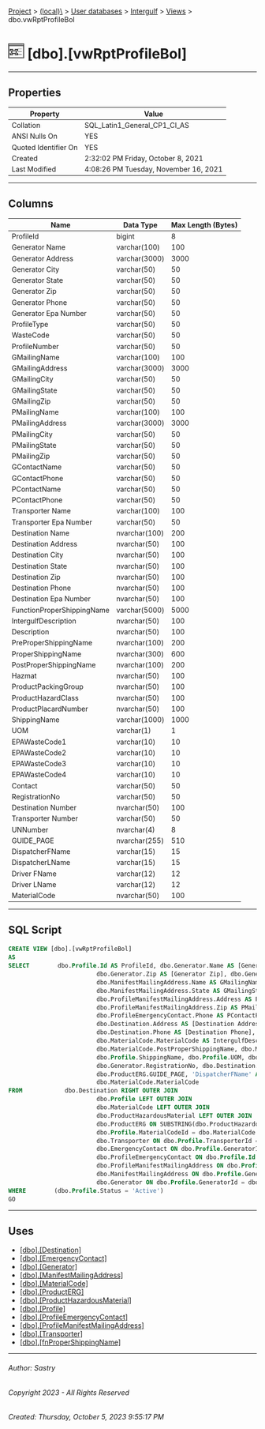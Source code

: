 #### 

[Project](../../../../index.md) > [(local)\\](../../../index.md) > [User databases](../../index.md) > [Intergulf](../index.md) > [Views](Views.md) > dbo.vwRptProfileBol

# ![Views](../../../../Images/View32.png) [dbo].[vwRptProfileBol]

---

## <a name="#properties"></a>Properties

| Property | Value |
|---|---|
| Collation | SQL_Latin1_General_CP1_CI_AS |
| ANSI Nulls On | YES |
| Quoted Identifier On | YES |
| Created | 2:32:02 PM Friday, October 8, 2021 |
| Last Modified | 4:08:26 PM Tuesday, November 16, 2021 |


---

## <a name="#columns"></a>Columns

| Name | Data Type | Max Length (Bytes) |
|---|---|---|
| ProfileId | bigint | 8 |
| Generator Name | varchar(100) | 100 |
| Generator Address | varchar(3000) | 3000 |
| Generator City | varchar(50) | 50 |
| Generator State | varchar(50) | 50 |
| Generator Zip | varchar(50) | 50 |
| Generator Phone | varchar(50) | 50 |
| Generator Epa Number | varchar(50) | 50 |
| ProfileType | varchar(50) | 50 |
| WasteCode | varchar(50) | 50 |
| ProfileNumber | varchar(50) | 50 |
| GMailingName | varchar(100) | 100 |
| GMailingAddress | varchar(3000) | 3000 |
| GMailingCity | varchar(50) | 50 |
| GMailingState | varchar(50) | 50 |
| GMailingZip | varchar(50) | 50 |
| PMailingName | varchar(100) | 100 |
| PMailingAddress | varchar(3000) | 3000 |
| PMailingCity | varchar(50) | 50 |
| PMailingState | varchar(50) | 50 |
| PMailingZip | varchar(50) | 50 |
| GContactName | varchar(50) | 50 |
| GContactPhone | varchar(50) | 50 |
| PContactName | varchar(50) | 50 |
| PContactPhone | varchar(50) | 50 |
| Transporter Name | varchar(100) | 100 |
| Transporter Epa Number | varchar(50) | 50 |
| Destination Name | nvarchar(100) | 200 |
| Destination Address | nvarchar(50) | 100 |
| Destination City | nvarchar(50) | 100 |
| Destination State | nvarchar(50) | 100 |
| Destination Zip | nvarchar(50) | 100 |
| Destination Phone | nvarchar(50) | 100 |
| Destination Epa Number | nvarchar(50) | 100 |
| FunctionProperShippingName | varchar(5000) | 5000 |
| IntergulfDescription | nvarchar(50) | 100 |
| Description | nvarchar(50) | 100 |
| PreProperShippingName | nvarchar(100) | 200 |
| ProperShippingName | nvarchar(300) | 600 |
| PostProperShippingName | nvarchar(100) | 200 |
| Hazmat | nvarchar(50) | 100 |
| ProductPackingGroup | nvarchar(50) | 100 |
| ProductHazardClass | nvarchar(50) | 100 |
| ProductPlacardNumber | nvarchar(50) | 100 |
| ShippingName | varchar(1000) | 1000 |
| UOM | varchar(1) | 1 |
| EPAWasteCode1 | varchar(10) | 10 |
| EPAWasteCode2 | varchar(10) | 10 |
| EPAWasteCode3 | varchar(10) | 10 |
| EPAWasteCode4 | varchar(10) | 10 |
| Contact | varchar(50) | 50 |
| RegistrationNo | varchar(50) | 50 |
| Destination Number | nvarchar(50) | 100 |
| Transporter Number | varchar(50) | 50 |
| UNNumber | nvarchar(4) | 8 |
| GUIDE_PAGE | nvarchar(255) | 510 |
| DispatcherFName | varchar(15) | 15 |
| DispatcherLName | varchar(15) | 15 |
| Driver FName | varchar(12) | 12 |
| Driver LName | varchar(12) | 12 |
| MaterialCode | nvarchar(50) | 100 |


---

## <a name="#sqlscript"></a>SQL Script

```sql
CREATE VIEW [dbo].[vwRptProfileBol]
AS
SELECT        dbo.Profile.Id AS ProfileId, dbo.Generator.Name AS [Generator Name], dbo.Generator.Address AS [Generator Address], dbo.Generator.City AS [Generator City], dbo.Generator.State AS [Generator State], 
                         dbo.Generator.Zip AS [Generator Zip], dbo.Generator.Phone AS [Generator Phone], dbo.Generator.EpaIdNo AS [Generator Epa Number], dbo.Profile.ProfileType, dbo.Profile.WasteCode, dbo.Profile.ProfileNumber, 
                         dbo.ManifestMailingAddress.Name AS GMailingName, dbo.ManifestMailingAddress.Address AS GMailingAddress, dbo.ManifestMailingAddress.City AS GMailingCity, 
                         dbo.ManifestMailingAddress.State AS GMailingState, dbo.ManifestMailingAddress.Zip AS GMailingZip, dbo.ProfileManifestMailingAddress.Name AS PMailingName, 
                         dbo.ProfileManifestMailingAddress.Address AS PMailingAddress, dbo.ProfileManifestMailingAddress.City AS PMailingCity, dbo.ProfileManifestMailingAddress.State AS PMailingState, 
                         dbo.ProfileManifestMailingAddress.Zip AS PMailingZip, dbo.EmergencyContact.Name AS GContactName, dbo.EmergencyContact.Phone AS GContactPhone, dbo.ProfileEmergencyContact.Name AS PContactName, 
                         dbo.ProfileEmergencyContact.Phone AS PContactPhone, dbo.Transporter.Name AS [Transporter Name], dbo.Transporter.EpaIdNo AS [Transporter Epa Number], dbo.Destination.Name AS [Destination Name], 
                         dbo.Destination.Address AS [Destination Address], dbo.Destination.City AS [Destination City], dbo.Destination.State AS [Destination State], dbo.Destination.Zip AS [Destination Zip], 
                         dbo.Destination.Phone AS [Destination Phone], dbo.Destination.EpaIdNo AS [Destination Epa Number], dbo.fnProperShippingName(dbo.Profile.MaterialCodeId) AS FunctionProperShippingName, 
                         dbo.MaterialCode.MaterialCode AS IntergulfDescription, dbo.MaterialCode.Description, dbo.MaterialCode.PreProperShippingName, dbo.MaterialCode.ProperShippingName, 
                         dbo.MaterialCode.PostProperShippingName, dbo.MaterialCode.Hazmat, dbo.MaterialCode.ProductPackingGroup, dbo.MaterialCode.ProductHazardClass, dbo.MaterialCode.ProductPlacardNumber, 
                         dbo.Profile.ShippingName, dbo.Profile.UOM, dbo.Profile.EPAWasteCode1, dbo.Profile.EPAWasteCode2, dbo.Profile.EPAWasteCode3, dbo.Profile.EPAWasteCode4, dbo.Generator.Contact, 
                         dbo.Generator.RegistrationNo, dbo.Destination.TceqNo AS [Destination Number], dbo.Transporter.TceqNo AS [Transporter Number], SUBSTRING(dbo.ProductHazardousMaterial.UNNumber, 3, 4) AS UNNumber, 
                         dbo.ProductERG.GUIDE_PAGE, 'DispatcherFName' AS DispatcherFName, 'DispatcherLName' AS DispatcherLName, 'Driver FName' AS [Driver FName], 'Driver LName' AS [Driver LName], 
                         dbo.MaterialCode.MaterialCode
FROM            dbo.Destination RIGHT OUTER JOIN
                         dbo.Profile LEFT OUTER JOIN
                         dbo.MaterialCode LEFT OUTER JOIN
                         dbo.ProductHazardousMaterial LEFT OUTER JOIN
                         dbo.ProductERG ON SUBSTRING(dbo.ProductHazardousMaterial.UNNumber, 3, 4) = dbo.ProductERG.UN_NUMBER ON dbo.MaterialCode.ProperShippingNameId = dbo.ProductHazardousMaterial.ID ON 
                         dbo.Profile.MaterialCodeId = dbo.MaterialCode.ID ON dbo.Destination.Id = dbo.Profile.DestinationId LEFT OUTER JOIN
                         dbo.Transporter ON dbo.Profile.TransporterId = dbo.Transporter.Id LEFT OUTER JOIN
                         dbo.EmergencyContact ON dbo.Profile.GeneratorId = dbo.EmergencyContact.Id LEFT OUTER JOIN
                         dbo.ProfileEmergencyContact ON dbo.Profile.Id = dbo.ProfileEmergencyContact.Id LEFT OUTER JOIN
                         dbo.ProfileManifestMailingAddress ON dbo.Profile.Id = dbo.ProfileManifestMailingAddress.Id LEFT OUTER JOIN
                         dbo.ManifestMailingAddress ON dbo.Profile.GeneratorId = dbo.ManifestMailingAddress.Id LEFT OUTER JOIN
                         dbo.Generator ON dbo.Profile.GeneratorId = dbo.Generator.Id
WHERE        (dbo.Profile.Status = 'Active')
GO

```


---

## <a name="#uses"></a>Uses

* [[dbo].[Destination]](../Tables/dbo_Destination.md)
* [[dbo].[EmergencyContact]](../Tables/dbo_EmergencyContact.md)
* [[dbo].[Generator]](../Tables/dbo_Generator.md)
* [[dbo].[ManifestMailingAddress]](../Tables/dbo_ManifestMailingAddress.md)
* [[dbo].[MaterialCode]](../Tables/dbo_MaterialCode.md)
* [[dbo].[ProductERG]](../Tables/dbo_ProductERG.md)
* [[dbo].[ProductHazardousMaterial]](../Tables/dbo_ProductHazardousMaterial.md)
* [[dbo].[Profile]](../Tables/dbo_Profile.md)
* [[dbo].[ProfileEmergencyContact]](../Tables/dbo_ProfileEmergencyContact.md)
* [[dbo].[ProfileManifestMailingAddress]](../Tables/dbo_ProfileManifestMailingAddress.md)
* [[dbo].[Transporter]](../Tables/dbo_Transporter.md)
* [[dbo].[fnProperShippingName]](../Programmability/Functions/Scalar-valued_Functions/dbo_fnProperShippingName.md)


---

###### Author:  Sastry

###### Copyright 2023 - All Rights Reserved

###### Created: Thursday, October 5, 2023 9:55:17 PM

